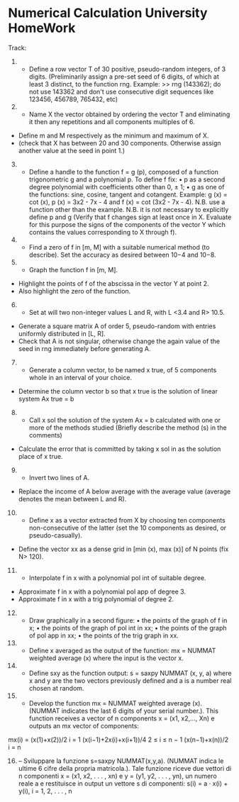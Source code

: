 # Numerical Calculation University HomeWork 
Track:
1. - Define a row vector T of 30 positive, pseudo-random integers, of 3 digits. (Preliminarily assign a pre-set seed of 6 digits, of which at least 3 distinct, to the function rng. Example: >> rng (143362); do not use 143362 and don't use consecutive digit sequences like 123456, 456789, 765432, etc)

2. - Name X the vector obtained by ordering the vector T and eliminating it then any repetitions and all components multiples of 6.
- Define m and M respectively as the minimum and maximum of X.
- (check that X has between 20 and 30 components. Otherwise assign another value at the seed in point 1.)

3. - Define a handle to the function f = g (p), composed of a function trigonometric g and a polynomial p.
To define f fix:
• p as a second degree polynomial with coefficients other than 0, ± 1;
• g as one of the functions: sine, cosine, tangent and cotangent.
Example: g (x) = cot (x), p (x) = 3x2 - 7x - 4 and f (x) = cot (3x2 - 7x - 4).
N.B. use a function other than the example.
N.B. it is not necessary to explicitly define p and g
(Verify that f changes sign at least once in X. Evaluate for this purpose
the signs of the components of the vector Y which contains the values corresponding to X
through f).

4. - Find a zero of f in [m, M] with a suitable numerical method (to describe). Set the accuracy as desired between 10−4 and 10−8.

5. - Graph the function f in [m, M].
- Highlight the points of f of the abscissa in the vector Y at point 2.
- Also highlight the zero of the function.

6. - Set at will two non-integer values L and R, with L <3.4 and R> 10.5.
- Generate a square matrix A of order 5, pseudo-random with entries uniformly distributed in [L, R].
- Check that A is not singular, otherwise change the again value of the seed in rng immediately before generating A.

7. - Generate a column vector, to be named x true, of 5 components whole in an interval of your choice.
- Determine the column vector b so that x true is the solution of linear system Ax true = b

8. - Call x sol the solution of the system Ax = b calculated with one or more of the methods studied (Briefly describe the method (s) in the comments)
- Calculate the error that is committed by taking x sol in as the solution place of x true.

9. - Invert two lines of A.
- Replace the income of A below average with the average value (average denotes the mean between L and R).

10. - Define x as a vector extracted from X by choosing ten components non-consecutive of the latter (set the 10 components as desired, or pseudo-casually).
- Define the vector xx as a dense grid in [min (x), max (x)] of N points (fix N> 120).

11. - Interpolate f in x with a polynomial pol int of suitable degree.
- Approximate f in x with a polynomial pol app of degree 3.
- Approximate f in x with a trig polynomial of degree 2.

12. - Draw graphically in a second figure:
• the points of the graph of f in x;
• the points of the graph of pol int in xx;
• the points of the graph of pol app in xx;
• the points of the trig graph in xx.

13. - Define x averaged as the output of the function:
mx = NUMMAT weighted average (x) where the input is the vector x.

14. - Define sxy as the function output:
s = saxpy NUMMAT (x, y, a) where x and y are the two vectors previously defined and a is a number real chosen at random.

15. - Develop the function mx = NUMMAT weighted average (x). (NUMMAT indicates the last 6 digits of your serial number.).
This function receives a vector of n components x = (x1, x2,..., Xn) e outputs an mx vector of components:
        
mx(i) = (x(1)+x(2))/2             i = 1
        (x(i−1)+2x(i)+x(i+1))/4   2 ≤ i ≤ n − 1
        (x(n−1)+x(n))/2            i = n
        
16. – Sviluppare la funzione s=saxpy NUMMAT(x,y,a). (NUMMAT indica le ultime 6 cifre della propria matricola.).
Tale funzione riceve due vettori di n componenti x = (x1, x2, . . . , xn) e y = (y1, y2, . . . , yn), un numero reale a e restituisce in output un vettore s di componenti:
        s(i) = a · x(i) + y(i), i = 1, 2, . . . , n
